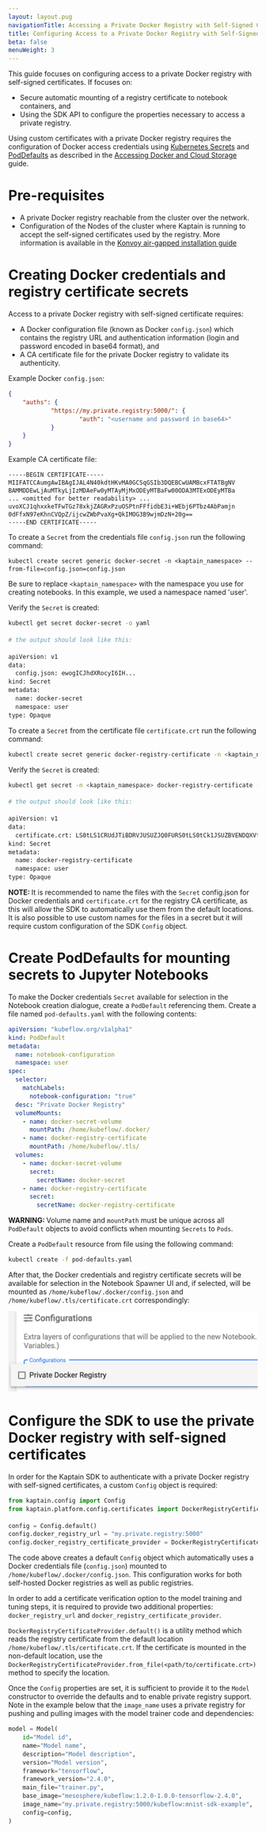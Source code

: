 ```yaml
---
layout: layout.pug
navigationTitle: Accessing a Private Docker Registry with Self-Signed Certificates
title: Configuring Access to a Private Docker Registry with Self-Signed Certificates
beta: false
menuWeight: 3
---
```


This guide focuses on configuring access to a private Docker registry with self-signed certificates.
If focuses on:

* Secure automatic mounting of a registry certificate to notebook containers, and
* Using the SDK API to configure the properties necessary to access a private registry.

Using custom certificates with a private Docker registry requires the configuration of Docker access credentials
using [Kubernetes Secrets](https://kubernetes.io/docs/concepts/configuration/secret/) and
[PodDefaults](https://www.kubeflow.org/docs/components/notebooks/setup/) as described in the
[Accessing Docker and Cloud Storage][credentials] guide.

# Pre-requisites

- A private Docker registry reachable from the cluster over the network.
- Configuration of the Nodes of the cluster where Kaptain is running to accept the self-signed certificates used by the
  registry. More information is available in the [Konvoy air-gapped installation guide][konvoy_airgapped_guide]

# Creating Docker credentials and registry certificate secrets

Access to a private Docker registry with self-signed certificate requires:

* A Docker configuration file (known as Docker `config.json`) which contains the registry URL
and authentication information (login and password encoded in base64 format), and
* A CA certificate file for the private Docker registry to validate its authenticity.

Example Docker `config.json`:

```json
{
    "auths": {
            "https://my.private.registry:5000/": {
                    "auth": "<username and password in base64>"
            }
    }
}
```

Example CA certificate file:

```text
-----BEGIN CERTIFICATE-----
MIIFATCCAumgAwIBAgIJAL4N40kdtHKvMA0GCSqGSIb3DQEBCwUAMBcxFTATBgNV
BAMMDDEwLjAuMTkyLjIzMDAeFw0yMTAyMjMxODEyMTBaFw00ODA3MTExODEyMTBa
... <omitted for better readability> ...
uvoXCJ1qhxxkeTFwTGz78xkjZAGRxPzuOSPtnFFfidbE3i+WEbj6PTbz4AbPamjn
0dFfxN97eKhnCVQpZ/ijcwZWbPvaXg+QkIMOG3B9wjmDzN+20g==
-----END CERTIFICATE-----
```

To create a `Secret` from the credentials file `config.json` run the
following command:

    kubectl create secret generic docker-secret -n <kaptain_namespace> --from-file=config.json=config.json

Be sure to replace `<kaptain_namespace>` with the namespace you use for creating notebooks.
In this example, we used a namespace named 'user'.

Verify the `Secret` is created:

```bash
kubectl get secret docker-secret -o yaml

# the output should look like this:

apiVersion: v1
data:
  config.json: ewogICJhdXRocyI6IH...
kind: Secret
metadata:
  name: docker-secret
  namespace: user
type: Opaque
```

To create a `Secret` from the certificate file `certificate.crt` run the
following command:

```bash
kubectl create secret generic docker-registry-certificate -n <kaptain_namespace> --from-file=certificate.crt=certificate.crt
```

Verify the `Secret` is created:

```bash
kubectl get secret -n <kaptain_namespace> docker-registry-certificate -o yaml

# the output should look like this:

apiVersion: v1
data:
  certificate.crt: LS0tLS1CRUdJTiBDRVJUSUZJQ0FURS0tLS0tCk1JSUZBVENDQXVtZ0F3SUJBZ0lKQUw0T...
kind: Secret
metadata:
  name: docker-registry-certificate
  namespace: user
type: Opaque
```

<p class="message--note">
<strong>NOTE: </strong>
It is recommended to name the files with the <code>Secret</code> config.json for
Docker credentials and <code>certificate.crt</code> for the registry CA certificate,
as this will allow the SDK to automatically use them from the default locations.
It is also possible to use custom names for the files in a secret but it will
require custom configuration of the SDK <code>Config</code> object.
</p>

# Create PodDefaults for mounting secrets to Jupyter Notebooks

To make the Docker credentials `Secret` available for selection in the Notebook
creation dialogue, create a `PodDefault` referencing them. Create
a file named `pod-defaults.yaml` with the following contents:

```yaml
apiVersion: "kubeflow.org/v1alpha1"
kind: PodDefault
metadata:
  name: notebook-configuration
  namespace: user
spec:
  selector:
    matchLabels:
      notebook-configuration: "true"
  desc: "Private Docker Registry"
  volumeMounts:
    - name: docker-secret-volume
      mountPath: /home/kubeflow/.docker/
    - name: docker-registry-certificate
      mountPath: /home/kubeflow/.tls/
  volumes:
    - name: docker-secret-volume
      secret:
        secretName: docker-secret
    - name: docker-registry-certificate
      secret:
        secretName: docker-registry-certificate
```

<p class="message--warning">
<strong>WARNING: </strong>
Volume name and <code>mountPath</code> must be unique across all <code>PodDefault</code> objects to avoid conflicts when
mounting <code>Secrets</code> to <code>Pods</code>.
</p>

Create a `PodDefault` resource from file using the following command:

```bash
kubectl create -f pod-defaults.yaml
```

After that, the Docker credentials and registry certificate secrets
will be available for selection in the Notebook Spawner UI and, if
selected, will be mounted as `/home/kubeflow/.docker/config.json` and
`/home/kubeflow/.tls/certificate.crt` correspondingly:

![image](img/private_docker_registry.png)

# Configure the SDK to use the private Docker registry with self-signed certificates

In order for the Kaptain SDK to authenticate with a private Docker
registry with self-signed certificates, a custom `Config` object is required:

```python
from kaptain.config import Config
from kaptain.platform.config.certificates import DockerRegistryCertificateProvider

config = Config.default()
config.docker_registry_url = "my.private.registry:5000"
config.docker_registry_certificate_provider = DockerRegistryCertificateProvider.default()
```

The code above creates a default `Config` object which automatically
uses a Docker credentials file (`config.json`) mounted to
`/home/kubeflow/.docker/config.json`. This configuration works for both self-hosted Docker registries
as well as public registries.

In order to add a certificate verification option to the model training
and tuning steps, it is required to provide two additional properties:
`docker_registry_url` and `docker_registry_certificate_provider`.

`DockerRegistryCertificateProvider.default()` is a utility method which
reads the registry certificate from the default location
`/home/kubeflow/.tls/certificate.crt`. If the certificate is
mounted in the non-default location, use the
`DockerRegistryCertificateProvider.from_file(<path/to/certificate.crt>)`
method to specify the location.

Once the `Config` properties are set, it is sufficient to provide it to
the `Model` constructor to override the defaults and to enable private
registry support. Note in the example below that the `image_name` uses a private registry for
pushing and pulling images with the model trainer code and dependencies:

```python
model = Model(
    id="Model id",
    name="Model name",
    description="Model description",
    version="Model version",
    framework="tensorflow",
    framework_version="2.4.0",
    main_file="trainer.py",
    base_image="mesosphere/kubeflow:1.2.0-1.0.0-tensorflow-2.4.0",
    image_name="my.private.registry:5000/kubeflow:mnist-sdk-example",
    config=config,
)
```
[credentials]: ../credentials/
[konvoy_airgapped_guide]: /dkp/konvoy/latest/choose_infrastructure/aws/air-gapped/
